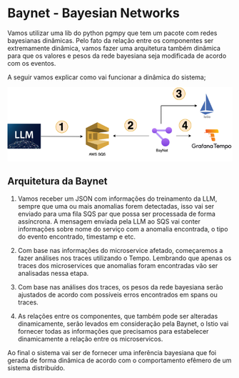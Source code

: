 # Baynet - Bayesian Networks

Vamos utilizar uma lib do python pgmpy que tem um pacote com redes bayesianas dinâmicas. Pelo fato da relação entre os componentes ser extremamente dinâmica, vamos fazer uma arquitetura também dinâmica para que os valores e pesos da rede bayesiana seja modificada de acordo com os eventos.

A seguir vamos explicar como vai funcionar a dinâmica do sistema;


![stats](images/baynet.png)


## Arquitetura da Baynet

1. Vamos receber um JSON com informações do treinamento da LLM, sempre que uma ou mais anomalias forem detectadas, isso vai ser enviado para uma fila SQS par que possa ser processada de forma assíncrona. A mensagem enviada pela LLM ao SQS vai conter informações sobre nome do serviço com a anomalia encontrada, o tipo do evento encontrado, timestamp e etc.

2. Com base nas informações do microservice afetado, começaremos a fazer análises nos traces utilizando o Tempo. Lembrando que apenas os traces dos microservices que anomalias foram encontradas vão ser analisadas nessa etapa.

3. Com base nas análises dos traces, os pesos da rede bayesiana serão ajustados de acordo com possíveis erros encontrados em spans ou traces.

4. As relações entre os componentes, que também pode ser alteradas dinamicamente, serão levados em consideração pela Baynet, o Istio vai fornecer todas as informações que precisamos para estabelecer dinamicamente a relação entre os microservicos.

Ao final o sistema vai ser de fornecer uma inferência bayesiana que foi gerada de forma dinâmica de acordo com o comportamento efêmero de um sistema distribuído.

